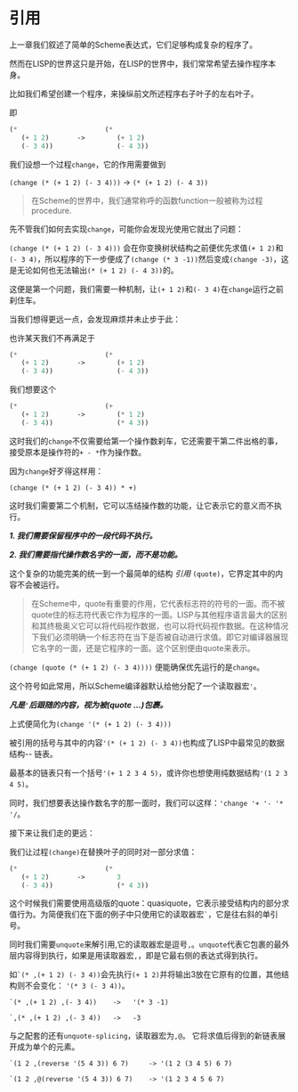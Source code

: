 # 引用 

上一章我们叙述了简单的Scheme表达式，它们足够构成复杂的程序了。

然而在LISP的世界这只是开始，在LISP的世界中，我们常常希望去操作程序本身。

比如我们希望创建一个程序，来操纵前文所述程序右子叶子的左右叶子。

即
```scheme
(*                      (*
   (+ 1 2)       ->        (+ 1 2) 
   (- 3 4))                (- 4 3))  
```

我们设想一个过程`change`，它的作用需要做到

`(change (* (+ 1 2) (- 3 4)))` -> `(* (+ 1 2) (- 4 3))`

> 在Scheme的世界中，我们通常称呼的函数function一般被称为过程procedure.

先不管我们如何去实现`change`，可能你会发现光使用它就出了问题：

`(change (* (+ 1 2) (- 3 4)))` 会在你变换树状结构之前便优先求值`(+ 1 2)`和`(- 3 4)`，所以程序的下一步便成了`(change (* 3 -1))`然后变成`(change -3)`，这是无论如何也无法输出`(* (+ 1 2) (- 4 3))`的。

这便是第一个问题，我们需要一种机制，让`(+ 1 2)`和`(- 3 4)`在`change`运行之前刹住车。

当我们想得更远一点，会发现麻烦并未止步于此：

也许某天我们不再满足于

```scheme
(*                      (*
   (+ 1 2)       ->        (+ 1 2) 
   (- 3 4))                (- 4 3))  
```

我们想要这个

```scheme
(*                      (+
   (+ 1 2)       ->        (* 1 2) 
   (- 3 4))                (* 4 3))  
```

这时我们的`change`不仅需要给第一个操作数刹车，它还需要干第二件出格的事，接受原本是操作符的`+ - *`作为操作数。

因为`change`好歹得这样用：

`(change (* (+ 1 2) (- 3 4)) * +)`

这时我们需要第二个机制，它可以冻结操作数的功能，让它表示它的意义而不执行。

***1. 我们需要保留程序中的一段代码不执行。***

***2. 我们需要指代操作数名字的一面，而不是功能。***

这个复杂的功能完美的统一到一个最简单的结构 *引用* `(quote)`，它界定其中的内容不会被运行。

> 在Scheme中，quote有重要的作用，它代表标志符的符号的一面。而不被quote住的标志符代表它作为程序的一面。LISP与其他程序语言最大的区别和其终极奥义它可以将代码视作数据，也可以将代码视作数据。在这种情况下我们必须明确一个标志符在当下是否被自动进行求值。即它对编译器展现它名字的一面，还是它程序的一面。这个区别便由quote来表示。 

`(change (quote (* (+ 1 2) (- 3 4))))` 便能确保优先运行的是`change`。

这个符号如此常用，所以Scheme编译器默认给他分配了一个读取器宏`'`。

***凡是`'`后跟随的内容，视为被(quote ...)包裹。***

上式便简化为`(change '(* (+ 1 2) (- 3 4)))`

被引用的括号与其中的内容`'(* (+ 1 2) (- 3 4))`也构成了LISP中最常见的数据结构-- 链表。

最基本的链表只有一个括号`'(+ 1 2 3 4 5)`，或许你也想使用纯数据结构`'(1 2 3 4 5)`。

同时，我们想要表达操作数名字的那一面时，我们可以这样：`'change '+ '- '* '/`。

接下来让我们走的更远：

我们让过程`(change)`在替换叶子的同时对一部分求值：

```scheme
(*                      (*
   (+ 1 2)       ->        3 
   (- 3 4))                (* 4 3))  
```

这个时候我们需要使用高级版的quote：quasiquote，它表示接受结构内的部分求值行为。为简便我们在下面的例子中只使用它的读取器宏`` ` ``，它是往右斜的单引号。

同时我们需要`unquote`来解引用,它的读取器宏是逗号`,`。`unquote`代表它包裹的最外层内容得到执行，如果是用读取器宏`,`，即是它最右侧的表达式得到执行。

如`` `(* ,(+ 1 2) (- 3 4)) ``会先执行`(+ 1 2)`并将输出3放在它原有的位置，其他结构则不会变化：
`'(* 3 (- 3 4))`。

```
`(* ,(+ 1 2) ,(- 3 4))    ->   '(* 3 -1) 

`,(* ,(+ 1 2) ,(- 3 4))   ->   -3
```

与之配套的还有`unquote-splicing`，读取器宏为`,@`。 它将求值后得到的新链表展开成为单个的元素。

```
`(1 2 ,(reverse '(5 4 3)) 6 7)     -> '(1 2 (3 4 5) 6 7)

`(1 2 ,@(reverse '(5 4 3)) 6 7)    -> '(1 2 3 4 5 6 7)
```

